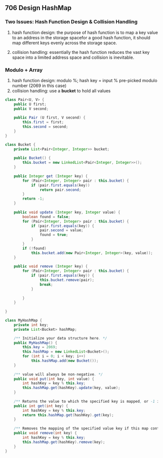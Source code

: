 ## 706 Design HashMap
### Two Issues: Hash Function Design & Collision Handling
1) hash function design: the purpose of hash function is to map a key value to an address in the storage spacefor a good hash function, it should map different keys evenly across the storage space.

2) collision handling: essentially the hash function reduces the vast key space into a limited address space and collision is inevitable.


### Modulo + Array
1. hash function design: modulo %; hash key = input % pre-picked modulo number (2069 in this case)
2. collision handling: use a **bucket** to hold all values
```java
class Pair<U, V> {
    public U first;
    public V second;
    
    public Pair (U first, V second) {
        this.first = first;
        this.second = second;
    }
}

class Bucket {
    private List<Pair<Integer, Integer>> bucket;
    
    public Bucket() {
        this.bucket = new LinkedList<Pair<Integer, Integer>>();
    }
    
    public Integer get (Integer key) {
        for (Pair<Integer, Integer> pair : this.bucket) {
            if (pair.first.equals(key))
                return pair.second;
        }
        return -1;
    }
    
    public void update (Integer key, Integer value) {
        boolean found = false;
        for (Pair<Integer, Integer> pair : this.bucket) {
            if (pair.first.equals(key)) {
                pair.second = value;
                found = true;
            }
        }
        if (!found)
            this.bucket.add(new Pair<Integer, Integer>(key, value));
    }
    
    public void remove (Integer key) {
        for (Pair<Integer, Integer> pair : this.bucket) {
            if (pair.first.equals(key)) {
                this.bucket.remove(pair);
                break;
            }
                
        }
    }
    
}

class MyHashMap {
    private int key;
    private List<Bucket> hashMap;

    /** Initialize your data structure here. */
    public MyHashMap() {
        this.key = 2069;
        this.hashMap = new LinkedList<Bucket>();
        for (int i = 0; i < key; i++)
            this.hashMap.add(new Bucket());
    }
    
    /** value will always be non-negative. */
    public void put(int key, int value) {
        int hashKey = key % this.key;
        this.hashMap.get(hashKey).update(key, value);
    }
    
    /** Returns the value to which the specified key is mapped, or -1 if this map contains no mapping for the key */
    public int get(int key) {
        int hashKey = key % this.key;
        return this.hashMap.get(hashKey).get(key);
    }
    
    /** Removes the mapping of the specified value key if this map contains a mapping for the key */
    public void remove(int key) {
        int hashKey = key % this.key;
        this.hashMap.get(hashKey).remove(key);
    }
}
```
